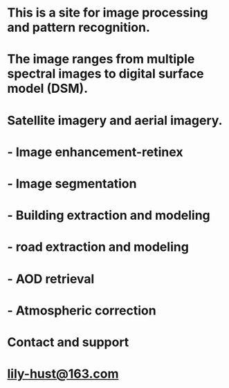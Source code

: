 
# This is a site for image processing and pattern recognition.
# The image ranges from multiple spectral images to digital surface model (DSM).
# Satellite imagery and aerial imagery.
# - Image enhancement-retinex
# - Image segmentation
# - Building extraction and modeling
# - road extraction and modeling
# - AOD retrieval
# - Atmospheric correction
# Contact and support
# lily-hust@163.com
